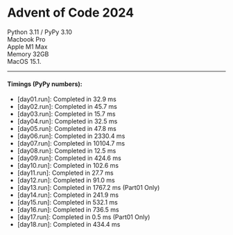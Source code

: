 # Advent of Code 2024

Python 3.11 / PyPy 3.10      
Macbook Pro         
Apple M1 Max        
Memory 32GB         
MacOS 15.1.

---
#### Timings (PyPy numbers):
- [day01.run]: Completed in 32.9 ms
- [day02.run]: Completed in 45.7 ms
- [day03.run]: Completed in 15.7 ms
- [day04.run]: Completed in 32.5 ms
- [day05.run]: Completed in 47.8 ms
- [day06.run]: Completed in 2330.4 ms
- [day07.run]: Completed in 10104.7 ms
- [day08.run]: Completed in 12.5 ms
- [day09.run]: Completed in 424.6 ms
- [day10.run]: Completed in 102.6 ms
- [day11.run]: Completed in 27.7 ms
- [day12.run]: Completed in 91.0 ms
- [day13.run]: Completed in 1767.2 ms (Part01 Only)
- [day14.run]: Completed in 241.9 ms
- [day15.run]: Completed in 532.1 ms
- [day16.run]: Completed in 736.5 ms
- [day17.run]: Completed in 0.5 ms (Part01 Only)
- [day18.run]: Completed in 434.4 ms
